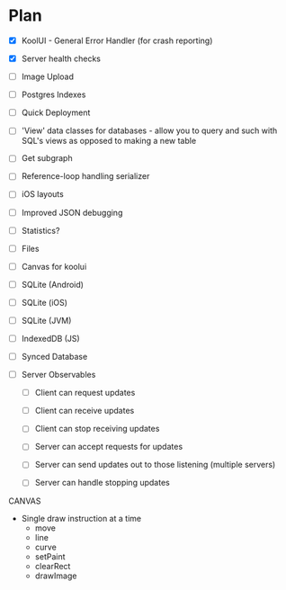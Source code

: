 # Plan

- [X] KoolUI - General Error Handler (for crash reporting)
- [X] Server health checks
- [ ] Image Upload
- [ ] Postgres Indexes
- [ ] Quick Deployment  


- [ ] 'View' data classes for databases - allow you to query and such with SQL's views as opposed to making a new table
- [ ] Get subgraph


- [ ] Reference-loop handling serializer
- [ ] iOS layouts
- [ ] Improved JSON debugging
- [ ] Statistics?
- [ ] Files
- [ ] Canvas for koolui
- [ ] SQLite (Android)
- [ ] SQLite (iOS)
- [ ] SQLite (JVM)
- [ ] IndexedDB (JS)
- [ ] Synced Database
- [ ] Server Observables
    - [ ] Client can request updates
    - [ ] Client can receive updates
    - [ ] Client can stop receiving updates
    - [ ] Server can accept requests for updates
    - [ ] Server can send updates out to those listening (multiple servers)
    - [ ] Server can handle stopping updates


CANVAS

- Single draw instruction at a time
    - move
    - line
    - curve
    - setPaint
    - clearRect
    - drawImage